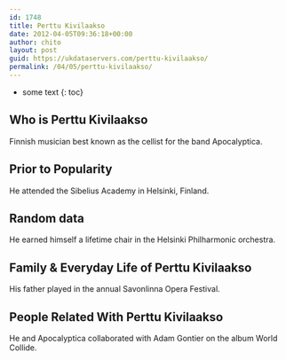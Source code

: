 ```yaml
---
id: 1748
title: Perttu Kivilaakso
date: 2012-04-05T09:36:18+00:00
author: chito
layout: post
guid: https://ukdataservers.com/perttu-kivilaakso/
permalink: /04/05/perttu-kivilaakso/
---
```


* some text
{: toc}
          
          
## Who is  Perttu Kivilaakso
                  
                  
                  
Finnish musician best known as the cellist for the band Apocalyptica.
                  
                
                
                
## Prior to Popularity 
                  
                  
                  
He attended the Sibelius Academy in Helsinki, Finland.
                  
                
                
                
## Random data 
                  
                  
                  
He earned himself a lifetime chair in the Helsinki Philharmonic orchestra.
                  
                
                
                
## Family & Everyday Life of Perttu Kivilaakso
                  
                  
                  
His father played in the annual Savonlinna Opera Festival.
                  
                
                
                
## People Related With  Perttu Kivilaakso
                  
                  
                  
He and Apocalyptica collaborated with Adam Gontier on the album World Collide.
                  
                
              
            
          
          
          
    
    
  
